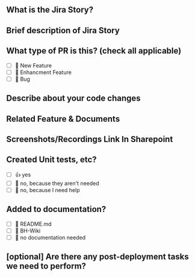## What is the Jira Story?
<!-- Enter the Jira Story -->

## Brief description of Jira Story
<!-- description of Jira story -->

## What type of PR is this? (check all applicable)
- [ ] 🍕 New Feature
- [ ] 🎨 Enhancment Feature
- [ ] 🐛 Bug

## Describe about your code changes
<!-- 
Please do not leave this blank 
This PR [adds/removes/fixes/replaces] the [feature/bug/etc]. 
-->

## Related Feature & Documents
<!-- 
Please use this format link issue numbers: Fixes #123
-->

## Screenshots/Recordings Link In Sharepoint
<!-- Visual changes require screenshots -->

## Created Unit tests, etc?
- [ ] 👍 yes
- [ ] 🙅 no, because they aren't needed
- [ ] 🙋 no, because I need help
## Added to documentation?
- [ ] 📜 README.md
- [ ] 📕 BH-Wiki
- [ ] 🙅 no documentation needed
## [optional] Are there any post-deployment tasks we need to perform?